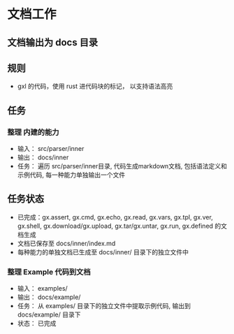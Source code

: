 # 文档工作

## 文档输出为 docs 目录

## 规则
* gxl 的代码，使用 rust 进代码块的标记， 以支持语法高亮

## 任务

### 整理 内建的能力

* 输入： src/parser/inner
* 输出： docs/inner
* 任务： 遍历 src/parser/inner目录, 代码生成markdown文档, 包括语法定义和示例代码, 每一种能力单独输出一个文件

## 任务状态

* 已完成：gx.assert, gx.cmd, gx.echo, gx.read, gx.vars, gx.tpl, gx.ver, gx.shell, gx.download/gx.upload, gx.tar/gx.untar, gx.run, gx.defined 的文档生成
* 文档已保存至 docs/inner/index.md
* 每种能力的单独文档已生成至 docs/inner/ 目录下的独立文件中

### 整理 Example 代码到文档

* 输入： examples/
* 输出： docs/example/
* 任务： 从 examples/ 目录下的独立文件中提取示例代码, 输出到 docs/example/ 目录下
* 状态： 已完成
